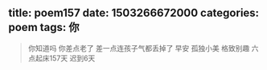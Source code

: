 title: poem157
date: 1503266672000
categories: poem
tags: 你
---
> 你知道吗
你差点老了
差一点连孩子气都丢掉了
早安
孤独小美
格致别趣
六点起床157天 迟到6天